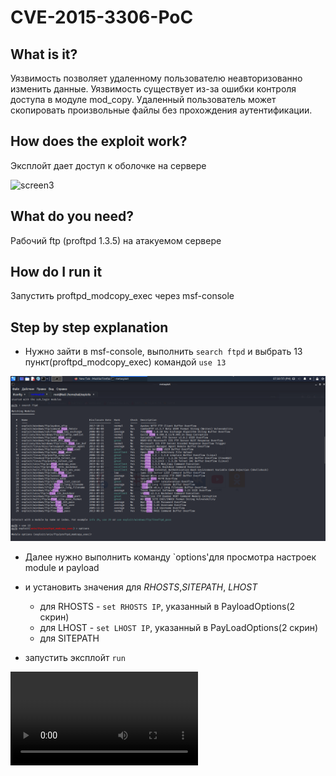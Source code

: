 # CVE-2015-3306-PoC

## **What is it?**
Уязвимость позволяет удаленному пользователю неавторизованно изменить данные.
Уязвимость существует из-за ошибки контроля доступа в модуле mod_copy. Удаленный пользователь может скопировать произвольные файлы без прохождения аутентификации.

## **How does the exploit work?**
Эксплойт дает доступ к оболочке на сервере

![screen3](https://github.com/waqeen/cyber_security21/tree/scriptkiddies/solutions/CVE-2015-3306/images/3.png)


## **What do you need?**
Рабочий ftp (proftpd 1.3.5) на атакуемом сервере

## How do I run it

Запустить proftpd_modcopy_exec через msf-console

## Step by step explanation
* Нужно зайти в msf-console, выполнить `search ftpd` и выбрать 13 пункт(proftpd_modcopy_exec) командой `use 13`

![screen1](https://github.com/waqeen/cyber_security21/blob/scriptkiddies/solutions/CVE-2015-3306/images/1.png)

* Далее нужно выполнить команду `options'для просмотра настроек module и payload

* и установить значения для *RHOSTS*,*SITEPATH*, *LHOST*
    * для RHOSTS - `set RHOSTS IP`, указанный в PayloadOptions(2 скрин)
    * для LHOST - `set LHOST IP`, указанный в PayLoadOptions(2 скрин)
    * для SITEPATH 
* запустить эксплойт `run`


![[screen2](https://github.com/waqeen/cyber_security21/tree/scriptkiddies/solutions/CVE-2015-3306/images/2.png)](https://github.com/waqeen/cyber_security21/tree/scriptkiddies/solutions/CVE-2015-3306/images/2015.mkv)


